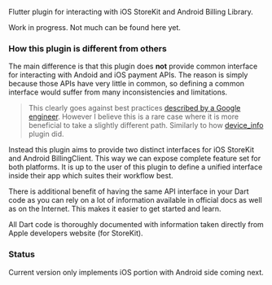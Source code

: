Flutter plugin for interacting with iOS StoreKit and Android Billing Library.

Work in progress. Not much can be found here yet.

### How this plugin is different from others

The main difference is that this plugin does **not** provide common
interface for interacting with Andoid and iOS payment APIs. The reason is simply 
because those APIs have very little in common, so defining a common interface would
suffer from many inconsistencies and limitations.

> This clearly goes against best practices [described by a Google engineer](good-plugins).
> However I believe this is a rare case where it is more beneficial to
> take a slightly different path. Similarly to how [device_info]() plugin did.

[good-plugins]: https://medium.com/flutter-io/writing-a-good-flutter-plugin-1a561b986c9c?linkId=57996885
[device_info]: https://pub.dartlang.org/packages/device_info

Instead this plugin aims to provide two distinct interfaces for iOS StoreKit
and Android BillingClient. This way we can expose complete feature set
for both platforms. It is up to the user of this plugin to define a unified
interface inside their app which suites their workflow best.

There is additional benefit of having the same API interface in your Dart code
as you can rely on a lot of information available in official docs as well as
on the Internet. This makes it easier to get started and learn.

All Dart code is thoroughly documented with information taken directly from 
Apple developers website (for StoreKit).

### Status

Current version only implements iOS portion with Android side coming next.
